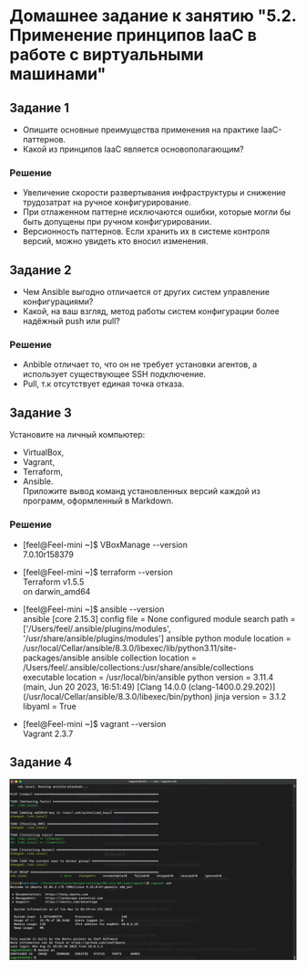 # Домашнее задание к занятию "5.2. Применение принципов IaaC в работе с виртуальными машинами"

## Задание 1
- Опишите основные преимущества применения на практике IaaC-паттернов.
- Какой из принципов IaaC является основополагающим?
### Решение
- Увеличение скорости развертывания инфраструктуры и снижение трудозатрат на ручное конфигурирование.
- При отлаженном паттерне исключаются ошибки, которые могли бы быть допущены при ручном конфигурировании.
- Версионность паттернов. Если хранить их в системе контроля версий, можно увидеть кто вносил изменения.
## Задание 2
- Чем Ansible выгодно отличается от других систем управление конфигурациями?
- Какой, на ваш взгляд, метод работы систем конфигурации более надёжный push или pull?
### Решение
- Anbible отличает то, что он не требует установки агентов, а использует существующее SSH подключение.
- Pull, т.к отсутствует единая точка отказа.
## Задание 3
Установите на личный компьютер:
- VirtualBox,
- Vagrant,
- Terraform,
- Ansible.\
Приложите вывод команд установленных версий каждой из программ, оформленный в Markdown.
### Решение
- [feel@Feel-mini ~]$ VBoxManage --version\
7.0.10r158379


- [feel@Feel-mini ~]$ terraform --version\
Terraform v1.5.5\
on darwin_amd64


- [feel@Feel-mini ~]$ ansible --version \
ansible [core 2.15.3]
  config file = None
  configured module search path = ['/Users/feel/.ansible/plugins/modules', '/usr/share/ansible/plugins/modules']
  ansible python module location = /usr/local/Cellar/ansible/8.3.0/libexec/lib/python3.11/site-packages/ansible
  ansible collection location = /Users/feel/.ansible/collections:/usr/share/ansible/collections
  executable location = /usr/local/bin/ansible
  python version = 3.11.4 (main, Jun 20 2023, 16:51:49) [Clang 14.0.0 (clang-1400.0.29.202)] (/usr/local/Cellar/ansible/8.3.0/libexec/bin/python)
  jinja version = 3.1.2
  libyaml = True


- [feel@Feel-mini ~]$ vagrant --version \
Vagrant 2.3.7


## Задание 4

![](./img/ansible.png)